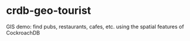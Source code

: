 # crdb-geo-tourist
GIS demo: find pubs, restaurants, cafes, etc. using the spatial features of CockroachDB
